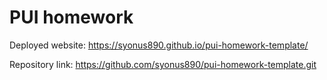 # PUI homework

Deployed website: https://syonus890.github.io/pui-homework-template/

Repository link: https://github.com/syonus890/pui-homework-template.git
